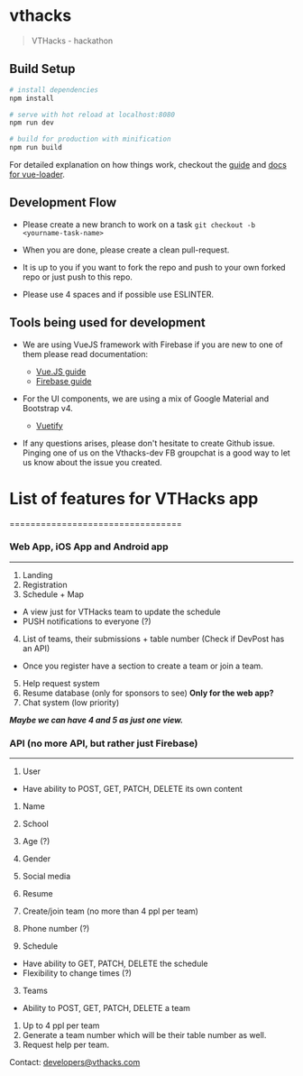 # vthacks

> VTHacks - hackathon

## Build Setup

``` bash
# install dependencies
npm install

# serve with hot reload at localhost:8080
npm run dev

# build for production with minification
npm run build
```

For detailed explanation on how things work, checkout the [guide](http://vuejs-templates.github.io/webpack/) and [docs for vue-loader](http://vuejs.github.io/vue-loader).

## Development Flow

- Please create a new branch to work on a task `git checkout -b
  <yourname-task-name>`

- When you are done, please create a clean pull-request.

- It is up to you if you want to fork the repo and push to your own forked repo
  or just push to this repo.

- Please use 4 spaces and if possible use ESLINTER.

## Tools being used for development

- We are using VueJS framework with Firebase if you are new to one of them
  please read documentation:
    * [Vue.JS guide](https://vuejs.org/v2/guide/)
    * [Firebase guide](https://firebase.google.com/docs/)

- For the UI components, we are using a mix of Google Material and Bootstrap v4.
    * [Vuetify](https://vuetifyjs.com/)

- If any questions arises, please don't hesitate to create Github issue. Pinging
  one of us on the Vthacks-dev FB groupchat is a good way to let us know about
  the issue you created.


# List of features for VTHacks app
=================================

### Web App, iOS App and Android app
--------------------------------
1. Landing
2. Registration
3. Schedule + Map
  * A view just for VTHacks team to update the schedule
  * PUSH notifications to everyone (?)
4. List of teams, their submissions + table number (Check if DevPost has an
   API)
  * Once you register have a section to create a team or join a team.
5. Help request system
6. Resume database (only for sponsors to see) __Only for the web app?__
7. Chat system (low priority)


___Maybe we can have 4 and 5 as just one view.___


### API (no more API, but rather just Firebase)
---
1. User
  * Have ability to POST, GET, PATCH, DELETE its own content

  1. Name
  2. School
  3. Age (?)
  4. Gender
  5. Social media
  6. Resume
  7. Create/join team (no more than 4 ppl per team)
  8. Phone number (?)

2. Schedule
  * Have ability to GET, PATCH, DELETE the schedule
  * Flexibility to change times (?)

3. Teams
  * Ability to POST, GET, PATCH, DELETE a team

  1. Up to 4 ppl per team
  2. Generate a team number which will be their table number as well.
  3. Request help per team.

Contact: developers@vthacks.com
